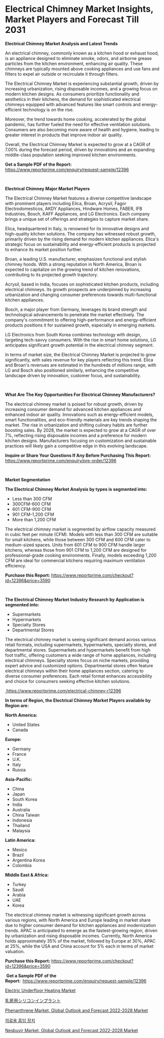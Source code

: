 <p><h1>Electrical Chimney Market Insights, Market Players and Forecast Till 2031</h1></p><p><strong>Electrical Chimney Market Analysis and Latest Trends</strong></p>
<p><p>An electrical chimney, commonly known as a kitchen hood or exhaust hood, is an appliance designed to eliminate smoke, odors, and airborne grease particles from the kitchen environment, enhancing air quality. These chimneys are typically mounted above cooking appliances and use fans and filters to expel air outside or recirculate it through filters.</p><p>The Electrical Chimney Market is experiencing substantial growth, driven by increasing urbanization, rising disposable incomes, and a growing focus on modern kitchen designs. As consumers prioritize functionality and aesthetics in their kitchens, the demand for sophisticated electrical chimneys equipped with advanced features like smart controls and energy-efficient technology is on the rise. </p><p>Moreover, the trend towards home cooking, accelerated by the global pandemic, has further fueled the need for effective ventilation solutions. Consumers are also becoming more aware of health and hygiene, leading to greater interest in products that improve indoor air quality. </p><p>Overall, the Electrical Chimney Market is expected to grow at a CAGR of 7.00% during the forecast period, driven by innovations and an expanding middle-class population seeking improved kitchen environments.</p></p>
<p><strong>Get a Sample PDF of the Report:&nbsp;</strong> <a href="https://www.reportprime.com/enquiry/request-sample/12396">https://www.reportprime.com/enquiry/request-sample/12396</a></p>
<p>&nbsp;</p>
<p><strong>Electrical Chimney Major Market Players</strong></p>
<p><p>The Electrical Chimney Market features a diverse competitive landscape with prominent players including Elica, Broan, Acrysil, Fagor Electrodomesticos, AKDY Appliances, Hindware Homes, FABER, IFB Industries, Bosch, KAFF Appliances, and LG Electronics. Each company brings a unique set of offerings and strategies to capture market share.</p><p>Elica, headquartered in Italy, is renowned for its innovative designs and high-quality kitchen solutions. The company has witnessed robust growth, primarily driven by the rising demand for modern kitchen appliances. Elica's strategic focus on sustainability and energy-efficient products is projected to enhance its market position further.</p><p>Broan, a leading U.S. manufacturer, emphasizes functional and stylish chimney hoods. With a strong reputation in North America, Broan is expected to capitalize on the growing trend of kitchen renovations, contributing to its projected growth trajectory.</p><p>Acrysil, based in India, focuses on sophisticated kitchen products, including electrical chimneys. Its growth prospects are underpinned by increasing urbanization and changing consumer preferences towards multi-functional kitchen appliances.</p><p>Bosch, a major player from Germany, leverages its brand strength and technological advancements to penetrate the market effectively. The company's commitment to offering high-performance and energy-efficient products positions it for sustained growth, especially in emerging markets.</p><p>LG Electronics from South Korea combines technology with design, targeting tech-savvy consumers. With the rise in smart home solutions, LG anticipates significant growth potential in the electrical chimney segment.</p><p>In terms of market size, the Electrical Chimney Market is projected to grow significantly, with sales revenue for key players reflecting this trend. Elica and Broan's revenues are estimated in the hundreds of millions range, with LG and Bosch also positioned similarly, enhancing the competitive landscape driven by innovation, customer focus, and sustainability.</p></p>
<p>&nbsp;</p>
<p><strong>What Are The Key Opportunities For Electrical Chimney Manufacturers?</strong></p>
<p><p>The electrical chimney market is poised for robust growth, driven by increasing consumer demand for advanced kitchen appliances and enhanced indoor air quality. Innovations such as energy-efficient models, smart functionalities, and eco-friendly materials are key trends shaping the market. The rise in urbanization and shifting culinary habits are further boosting sales. By 2028, the market is expected to grow at a CAGR of over 7%, reflecting rising disposable incomes and a preference for modern kitchen designs. Manufacturers focusing on customization and sustainable practices will likely gain a competitive edge in this evolving landscape.</p></p>
<p><strong>Inquire or Share Your Questions If Any Before Purchasing This Report:</strong> <a href="https://www.reportprime.com/enquiry/pre-order/12396">https://www.reportprime.com/enquiry/pre-order/12396</a></p>
<p>&nbsp;</p>
<p><strong>Market Segmentation</strong></p>
<p><strong>The Electrical Chimney Market Analysis by types is segmented into:</strong></p>
<p><ul><li>Less than 300 CFM</li><li>300CFM-600 CFM</li><li>601 CFM-900 CFM</li><li>901 CFM-1,200 CFM</li><li>More than 1,200 CFM</li></ul></p>
<p><p>The electrical chimney market is segmented by airflow capacity measured in cubic feet per minute (CFM). Models with less than 300 CFM are suitable for small kitchens, while those between 300 CFM and 600 CFM cater to medium-sized spaces. Units from 601 CFM to 900 CFM handle larger kitchens, whereas those from 901 CFM to 1,200 CFM are designed for professional-grade cooking environments. Finally, models exceeding 1,200 CFM are ideal for commercial kitchens requiring maximum ventilation efficiency.</p></p>
<p><strong>Purchase this Report:&nbsp;</strong><a href="https://www.reportprime.com/checkout?id=12396&price=3590">https://www.reportprime.com/checkout?id=12396&price=3590</a></p>
<p>&nbsp;</p>
<p><strong>The Electrical Chimney Market Industry Research by Application is segmented into:</strong></p>
<p><ul><li>Supermarkets</li><li>Hypermarkets</li><li>Specialty Stores</li><li>Departmental Stores</li></ul></p>
<p><p>The electrical chimney market is seeing significant demand across various retail formats, including supermarkets, hypermarkets, specialty stores, and departmental stores. Supermarkets and hypermarkets benefit from high foot traffic, offering customers a wide range of home appliances, including electrical chimneys. Specialty stores focus on niche markets, providing expert advice and customized options. Departmental stores often feature electrical chimneys within their home appliances section, catering to diverse consumer preferences. Each retail format enhances accessibility and choice for consumers seeking effective kitchen solutions.</p></p>
<p><a href="https://www.reportprime.com/electrical-chimney-r12396">&nbsp;https://www.reportprime.com/electrical-chimney-r12396</a></p>
<p><strong>In terms of Region, the Electrical Chimney Market Players available by Region are:</strong></p>
<p>
    <p> <strong> North America: </strong>
        <ul>
            <li>United States</li>
            <li>Canada</li>
        </ul>
        </p> 
    <p> <strong> Europe: </strong>
        <ul>
            <li>Germany</li>
            <li>France</li>
            <li>U.K.</li>
            <li>Italy</li>
            <li>Russia</li>
        </ul>
        </p> 
    <p> <strong> Asia-Pacific: </strong>
        <ul>
            <li>China</li>
            <li>Japan</li>
            <li>South Korea</li>
            <li>India</li>
            <li>Australia</li>
            <li>China Taiwan</li>
            <li>Indonesia</li>
            <li>Thailand</li>
            <li>Malaysia</li>
        </ul>
        </p> 
    <p> <strong> Latin America: </strong>
        <ul>
            <li>Mexico</li>
            <li>Brazil</li>
            <li>Argentina Korea</li>
            <li>Colombia</li>
        </ul>
        </p> 
    <p> <strong> Middle East & Africa: </strong>
        <ul>
            <li>Turkey</li>
            <li>Saudi</li>
            <li>Arabia</li>
            <li>UAE</li>
            <li>Korea</li>
        </ul>
    </p>
    </p>
<p><p>The electrical chimney market is witnessing significant growth across various regions, with North America and Europe leading in market share due to higher consumer demand for kitchen appliances and modernization trends. APAC is anticipated to emerge as the fastest-growing region, driven by urbanization and rising disposable incomes. Currently, North America holds approximately 35% of the market, followed by Europe at 30%, APAC at 25%, while the USA and China account for 5% each in terms of market valuation.</p></p>
<p><strong>Purchase this Report: </strong><a href="https://www.reportprime.com/checkout?id=12396&price=3590">https://www.reportprime.com/checkout?id=12396&price=3590</a></p>
<p>&nbsp;<strong>Get a Sample PDF of the Report:&nbsp;&nbsp;</strong><a href="https://www.reportprime.com/enquiry/request-sample/12396">https://www.reportprime.com/enquiry/request-sample/12396</a></p>
<p><strong></strong></p>
<p><p><a href="https://github.com/luckyshygirl/Market-Research-Report-List-6/blob/main/electric-underfloor-heating-market.md">Electric Underfloor Heating Market</a></p><p><a href="https://medium.com/@sashabeier2023/2024%E5%B9%B4%E3%81%8B%E3%82%892031%E5%B9%B4%E3%81%BE%E3%81%A7%E3%81%AE%E4%B9%B3%E6%88%BF%E3%82%B7%E3%83%AA%E3%82%B3%E3%83%B3%E3%82%A4%E3%83%B3%E3%83%97%E3%83%A9%E3%83%B3%E3%83%88%E5%B8%82%E5%A0%B4%E3%82%B7%E3%82%A7%E3%82%A2%E3%81%A8%E7%AB%B6%E4%BA%89%E7%92%B0%E5%A2%83%E3%81%AB%E9%96%A2%E3%81%99%E3%82%8B%E6%B4%9E%E5%AF%9F-752134387c2e">乳房用シリコンインプラント</a></p><p><a href="https://www.linkedin.com/pulse/phenanthrene-market-global-outlook-forecast-2022-2028-research-9b3nf?trackingId=Pl%2By9vaCQR2F0VH9yv1clQ%3D%3D">Phenanthrene Market, Global Outlook and Forecast 2022-2028 Market</a></p><p><a href="https://github.com/laholand/Market-Research-Report-List-6/blob/main/93810301281.md">의료용 흡입 장치</a></p><p><a href="https://www.linkedin.com/pulse/nesbuvir-market-global-outlook-forecast-2022-2028-research-oydwf?trackingId=pQGE16TZRC2ThPBLiJ5Vdw%3D%3D">Nesbuvir Market, Global Outlook and Forecast 2022-2028 Market</a></p></p>